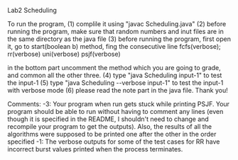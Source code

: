 Lab2 Scheduling

To run the program,
(1) complile it using "javac Scheduling.java"
(2) before running the program, make sure that random numbers and inut files are in the 
same directory as the java file
(3) before running the program, first open it, go to start(boolean b) method, fing the 
consecutive line 
fcfs(verbose);
rr(verbose)
uni(verbose)
psjf(verbose)

in the bottom part
uncomment the method which you are going to grade, and common all the other three.
(4) type "java Scheduling input-1" to test the input-1
(5) type "java Scheduling --verbose input-1" to test the input-1 with verbose mode
(6) please read the note part in the java file. Thank you!

Comments:
-3: Your program when run gets stuck while printing PSJF. Your program should be able to run without having to comment any lines (even though it is specified in the README, I shouldn't need to change and recompile your program to get the outputs). Also, the results of all the algorithms were supposed to be printed one after the other in the order specified
-1: The verbose outputs for some of the test cases for RR have incorrect burst values printed when the process terminates.
